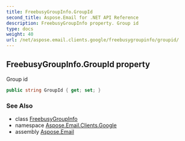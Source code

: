 ```yaml
---
title: FreebusyGroupInfo.GroupId
second_title: Aspose.Email for .NET API Reference
description: FreebusyGroupInfo property. Group id
type: docs
weight: 40
url: /net/aspose.email.clients.google/freebusygroupinfo/groupid/
---
```

## FreebusyGroupInfo.GroupId property

Group id

```csharp
public string GroupId { get; set; }
```

### See Also

* class [FreebusyGroupInfo](../)
* namespace [Aspose.Email.Clients.Google](../../freebusygroupinfo/)
* assembly [Aspose.Email](../../../)


